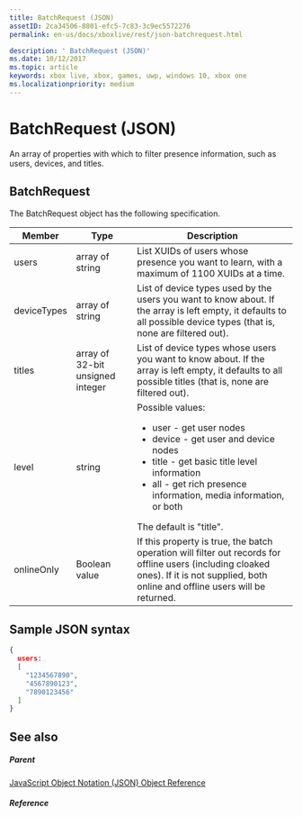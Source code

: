 ```yaml
---
title: BatchRequest (JSON)
assetID: 2ca34506-8801-efc5-7c83-3c9ec5572276
permalink: en-us/docs/xboxlive/rest/json-batchrequest.html

description: ' BatchRequest (JSON)'
ms.date: 10/12/2017
ms.topic: article
keywords: xbox live, xbox, games, uwp, windows 10, xbox one
ms.localizationpriority: medium
---
```

# BatchRequest (JSON)
An array of properties with which to filter presence information, such as users, devices, and titles.
<a id="ID4EN"></a>


## BatchRequest

The BatchRequest object has the following specification.

| Member| Type| Description|
| --- | --- | --- |
| users| array of string| List XUIDs of users whose presence you want to learn, with a maximum of 1100 XUIDs at a time.|
| deviceTypes| array of string| List of device types used by the users you want to know about. If the array is left empty, it defaults to all possible device types (that is, none are filtered out).|
| titles| array of 32-bit unsigned integer| List of device types whose users you want to know about. If the array is left empty, it defaults to all possible titles (that is, none are filtered out).|
| level| string| Possible values: <ul><li>user - get user nodes</li><li>device - get user and device nodes</li><li>title - get basic title level information</li><li>all - get rich presence information, media information, or both</li></ul>The default is "title".| 
| onlineOnly| Boolean value| If this property is true, the batch operation will filter out records for offline users (including cloaked ones). If it is not supplied, both online and offline users will be returned.|

<a id="ID4EAD"></a>


## Sample JSON syntax


```json
{
  users:
  [
    "1234567890",
    "4567890123",
    "7890123456"
  ]
}


```


<a id="ID4EJD"></a>


## See also

<a id="ID4ELD"></a>


##### Parent

[JavaScript Object Notation (JSON) Object Reference](atoc-xboxlivews-reference-json.md)


<a id="ID4EXD"></a>


##### Reference   
